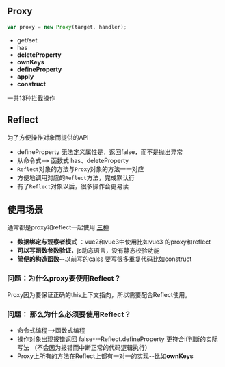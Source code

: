 ## Proxy

```javascript
var proxy = new Proxy(target, handler);
```

- get/set
- has
- **deleteProperty**
- **ownKeys**
- **defineProperty**
- **apply**
- **construct**

一共13种拦截操作

## Reflect

为了方便操作对象而提供的API 

- defineProperty  无法定义属性是，返回false，而不是抛出异常
- 从命令式--> 函数式  has、deleteProperty
- `Reflect`对象的方法与`Proxy`对象的方法一一对应
- 方便地调用对应的`Reflect`方法，完成默认行
- 有了`Reflect`对象以后，很多操作会更易读

## 使用场景

通常都是proxy和reflect一起使用
[三种](https://juejin.cn/post/7153284017511464974)
- **数据绑定与观察者模式** ：vue2和vue3中使用比如vue3 的proxy和reflect
- **可以写函数参数验证**，js动态语言，没有静态校验功能
- **简便的构造函数**--以前写的calss 要写很多重复代码比如construct

### 问题：为什么proxy要使用Reflect？

Proxy因为要保证正确的this上下文指向，所以需要配合Reflect使用。

### 问题： 那么为什么必须要使用Reflect？

- 命令式编程-->函数式编程
- 操作对象出现报错返回 false---Reflect.defineProperty  更符合if判断的实际写法 （不会因为报错而中断正常的代码逻辑执行）
- Proxy上所有的方法在Reflect上都有一对一的实现--比如**ownKeys**


